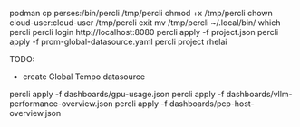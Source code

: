podman cp perses:/bin/percli /tmp/percli
chmod +x /tmp/percli
chown cloud-user:cloud-user /tmp/percli
exit
mv /tmp/percli ~/.local/bin/
which percli
percli login http://localhost:8080
percli apply -f project.json
percli apply -f prom-global-datasource.yaml
percli project rhelai

TODO:
* create Global Tempo datasource

percli apply -f dashboards/gpu-usage.json
percli apply -f dashboards/vllm-performance-overview.json
percli apply -f dashboards/pcp-host-overview.json

